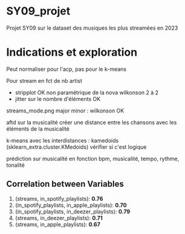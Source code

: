 # SY09_projet

Projet SY09 sur le dataset des musiques les plus streamées en 2023 


# Indications et exploration 
Peut normaliser pour l'acp, pas pour le k-means


Pour stream en fct de nb artist
- stripplot OK
non paramétrique de la nova
wilkonson 2 à 2
- jitter sur le nombre d'éléments OK

streams_mode.png major minor : wilkonson OK

aftd sur la musicalité
créer une distance entre les chansons avec les éléments de la musicalité

k-means avec les interdistances : kamedoids (sklearn_extra.cluster.KMedoids)
vérifier si c'est logique

prédiction sur musicalité en fonction bpm, musicalité, tempo, rythme, tonalité

## Correlation between Variables ##

1. (streams, in_spotify_playlists): **0.76**
2. (in_spotify_playlists, in_apple_playlists): **0.70**
3. (in_spotify_playlists, in_deezer_playlists): **0.79**
4. (streams, in_deezer_playlists): **0.71**
5. (streams, in_apple_playlists): **0.67**


